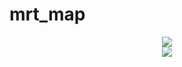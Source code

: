 # mrt_map

<div align='center'>
  <img src="https://user-images.githubusercontent.com/70519015/172056679-08012956-5852-4d5a-89ae-784d6e475422.jpg">
</div>
<div align='center'>
  <img src="https://user-images.githubusercontent.com/70519015/172056741-33966319-5df1-40cb-826d-da560036013f.jpg">
</div>

